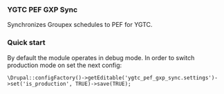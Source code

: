 ### YGTC PEF GXP Sync

Synchronizes Groupex schedules to PEF for YGTC.

### Quick start

By default the module operates in debug mode.
In order to switch production mode on set the next config:

    \Drupal::configFactory()->getEditable('ygtc_pef_gxp_sync.settings')->set('is_production', TRUE)->save(TRUE);
